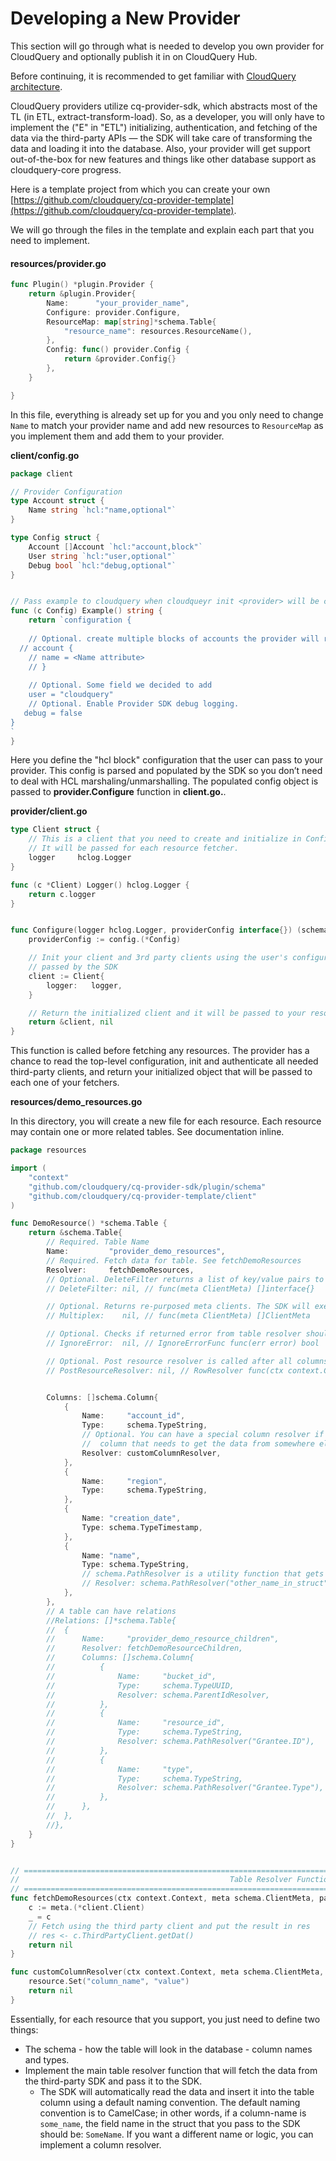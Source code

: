 # Developing a New Provider

This section will go through what is needed to develop you own provider for CloudQuery and optionally publish it in on CloudQuery Hub.

Before continuing, it is recommended to get familiar with [CloudQuery architecture](architecture.md).

CloudQuery providers utilize cq-provider-sdk, which abstracts most of the TL \(in ETL, extract-transform-load\). So, as a developer, you will only have to implement the \("E" in "ETL"\) initializing, authentication, and fetching of the data via the third-party APIs — the SDK will take care of transforming the data and loading it into the database. Also, your provider will get support out-of-the-box for new features and things like other database support as cloudquery-core progress. 

Here is a template project from which you can create your own [https://github.com/cloudquery/cq-provider-template](https://github.com/cloudquery/cq-provider-template).

We will go through the files in the template and explain each part that you need to implement.

#### **resources/provider.go**

```go
func Plugin() *plugin.Provider {
	return &plugin.Provider{
		Name:      "your_provider_name",
		Configure: provider.Configure,
		ResourceMap: map[string]*schema.Table{
			"resource_name": resources.ResourceName(),
		},
		Config: func() provider.Config {
			return &provider.Config{}
		},
	}

}
```

In this file, everything is already set up for you and you only need to change `Name` to match your provider name and add new resources to `ResourceMap` as you implement them and add them to your provider.

**client/config.go**

```go
package client

// Provider Configuration
type Account struct {
    Name string `hcl:"name,optional"`
}

type Config struct {
    Account []Account `hcl:"account,block"`
    User string `hcl:"user,optional"`
    Debug bool `hcl:"debug,optional"`
}


// Pass example to cloudquery when cloudqueyr init <provider> will be called
func (c Config) Example() string {
    return `configuration {
    
	// Optional. create multiple blocks of accounts the provider will run
  // account {
	// name = <Name attribute>
	// }
	
	// Optional. Some field we decided to add
	user = "cloudquery"
	// Optional. Enable Provider SDK debug logging.
   debug = false  
}
`
}
```

Here you define the "hcl block" configuration that the user can pass to your provider. This config is parsed and populated by the SDK so you don’t need to deal with HCL marshaling/unmarshalling. The populated config object is passed to **provider.Configure** function in **client.go.**.

**provider/client.go**

```go
type Client struct {
	// This is a client that you need to create and initialize in Configure
	// It will be passed for each resource fetcher.
	logger     hclog.Logger
}

func (c *Client) Logger() hclog.Logger {
	return c.logger
}


func Configure(logger hclog.Logger, providerConfig interface{}) (schema.ClientMeta, error) {
	providerConfig := config.(*Config)

	// Init your client and 3rd party clients using the user's configuration
	// passed by the SDK
	client := Client{
		logger:   logger,
	}

	// Return the initialized client and it will be passed to your resources
	return &client, nil
}
```

This function is called before fetching any resources. The provider has a chance to read the top-level configuration, init and authenticate all needed third-party clients, and return your initialized object that will be passed to each one of your fetchers. 

**resources/demo\_resources.go**

In this directory, you will create a new file for each resource. Each resource may contain one or more related tables. See documentation inline.

```go
package resources

import (
	"context"
	"github.com/cloudquery/cq-provider-sdk/plugin/schema"
	"github.com/cloudquery/cq-provider-template/client"
)

func DemoResource() *schema.Table {
	return &schema.Table{
		// Required. Table Name
		Name:         "provider_demo_resources",
		// Required. Fetch data for table. See fetchDemoResources
		Resolver:     fetchDemoResources,
		// Optional. DeleteFilter returns a list of key/value pairs to add when truncating this table's data from the database.
		// DeleteFilter: nil, // func(meta ClientMeta) []interface{}

		// Optional. Returns re-purposed meta clients. The SDK will execute the table with each of them. Useful if you want to execute for different accounts, etc...
		// Multiplex:    nil, // func(meta ClientMeta) []ClientMeta

		// Optional. Checks if returned error from table resolver should be ignored. If it returns true, the SDK will ignore and continue instead of aborting.
		// IgnoreError:  nil, // IgnoreErrorFunc func(err error) bool

		// Optional. Post resource resolver is called after all columns have been resolved, and before resource is inserted to database.
		// PostResourceResolver: nil, // RowResolver func(ctx context.Context, meta ClientMeta, resource *Resource) error


		Columns: []schema.Column{
			{
				Name:     "account_id",
				Type:     schema.TypeString,
				// Optional. You can have a special column resolver if the column name doesn't match the name or it's just an additional
				//  column that needs to get the data from somewhere else.
				Resolver: customColumnResolver,
			},
			{
				Name:     "region",
				Type:     schema.TypeString,
			},
			{
				Name: "creation_date",
				Type: schema.TypeTimestamp,
			},
			{
				Name: "name",
				Type: schema.TypeString,
				// schema.PathResolver is a utility function that gets the data from a different name in the struct.
				// Resolver: schema.PathResolver("other_name_in_struct"),
			},
		},
		// A table can have relations
		//Relations: []*schema.Table{
		//	{
		//		Name:     "provider_demo_resource_children",
		//		Resolver: fetchDemoResourceChildren,
		//		Columns: []schema.Column{
		//			{
		//				Name:     "bucket_id",
		//				Type:     schema.TypeUUID,
		//				Resolver: schema.ParentIdResolver,
		//			},
		//			{
		//				Name:     "resource_id",
		//				Type:     schema.TypeString,
		//				Resolver: schema.PathResolver("Grantee.ID"),
		//			},
		//			{
		//				Name:     "type",
		//				Type:     schema.TypeString,
		//				Resolver: schema.PathResolver("Grantee.Type"),
		//			},
		//		},
		//	},
		//},
	}
}


// ====================================================================================================================
//                                               Table Resolver Functions
// ====================================================================================================================
func fetchDemoResources(ctx context.Context, meta schema.ClientMeta, parent *schema.Resource, res chan interface{}) error {
	c := meta.(*client.Client)
	_ = c
	// Fetch using the third party client and put the result in res
	// res <- c.ThirdPartyClient.getDat()
	return nil
}

func customColumnResolver(ctx context.Context, meta schema.ClientMeta, resource *schema.Resource, c schema.Column) error {
	resource.Set("column_name", "value")
	return nil
}
```

Essentially, for each resource that you support, you just need to define two things:

* The schema - how the table will look in the database - column names and types. 
* Implement the main table resolver function that will fetch the data from the third-party SDK and pass it to the SDK. 
  * The SDK will automatically read the data and insert it into the table column using a default naming convention. The default naming convention is to CamelCase; in other words, if a column-name is `some_name`, the field name in the struct that you pass to the SDK should be: `SomeName`. If you want a different name or logic, you can implement a column resolver.
